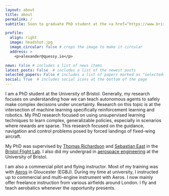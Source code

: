 ```yaml
---
layout: about
title: about
permalink: /
subtitle: Soon to graduate PhD student at the <a href="https://www.bristol.ac.uk">University of Bristol</a>

profile:
  align: right
  image: headshot.jpg
  image_circular: false # crops the image to make it circular
  address: >
    <p>alexander@quessy.io</p>

news: False # includes a list of news items
latest_posts: False  # includes a list of the newest posts
selected_papers: False # includes a list of papers marked as "selected={true}"
social: True  # includes social icons at the bottom of the page
---
```


I am a PhD student at the University of Bristol. Generally, my research focuses on understanding how we can teach autonomous agents to safely make complex decisions under uncertainty. Research on this topic is at the intersection of machine learning specifically reinforcement learning and robotics. My PhD research focused on using unsupervised learning techniques to learn complex, generalizable policies, especially in scenarios where rewards are sparse. This research focused on the guidance, navigation and control problems posed by forced landings of fixed-wing aircraft.

My PhD was supervised by [Thomas Richardson](https://research-information.bris.ac.uk/en/persons/tom-s-richardson) and [Sebastian East](https://sebastian-east.github.io) in the [Bristol Flight Lab](https://bristolflightlab.com/). I also did my undergrad in [aerospace engineering](https://www.bristol.ac.uk/study/undergraduate/2024/aerospace/meng-aerospace-engineering/) at the University of Bristol.

I am also a commercial pilot and flying instructor. Most of my training was with [Aeros](https://www.aeros.co.uk) in Gloucester (EGBJ). During my time at university, I instructed up to commercial and multi-engine instrument with Aeros. I now mainly offer freelance instruction from various airfields around London. I fly and teach aerobatics whenever the opportunity presents. 
